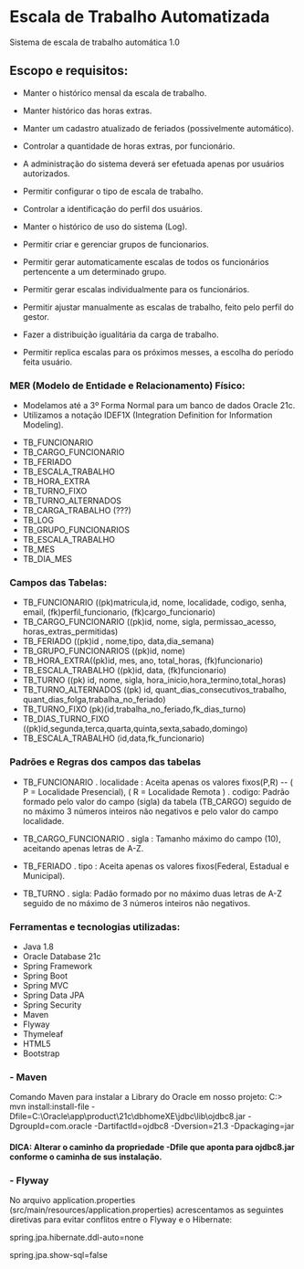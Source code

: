 # Escala de Trabalho Automatizada

Sistema de escala de trabalho automática 1.0


## Escopo e requisitos:

- Manter o histórico mensal da escala de trabalho.
- Manter histórico das horas extras.
- Manter um cadastro atualizado de feriados (possivelmente automático).
- Controlar a quantidade de horas extras, por funcionário.


- A administração do sistema deverá ser efetuada apenas por usuários autorizados.
- Permitir configurar o tipo de escala de trabalho.
- Controlar a identificação do perfil dos usuários.
- Manter o histórico de uso do sistema (Log).


- Permitir criar e gerenciar grupos de funcionarios.
- Permitir gerar automaticamente escalas de todos os funcionários pertencente a um determinado grupo.
- Permitir gerar escalas individualmente para os funcionários.
- Permitir ajustar manualmente as escalas de trabalho, feito pelo perfil do gestor.
- Fazer a distribuição igualitária da carga de trabalho.
- Permitir replica escalas para os próximos messes, a escolha do período feita usuário.


### MER (Modelo de Entidade e Relacionamento) Físico:

* Modelamos até a 3º Forma Normal para um banco de dados Oracle 21c.
* Utilizamos a notação IDEF1X (Integration Definition for Information Modeling).

- TB_FUNCIONARIO
- TB_CARGO_FUNCIONARIO
- TB_FERIADO
- TB_ESCALA_TRABALHO
- TB_HORA_EXTRA
- TB_TURNO_FIXO
- TB_TURNO_ALTERNADOS
- TB_CARGA_TRABALHO (???)
- TB_LOG
- TB_GRUPO_FUNCIONARIOS
- TB_ESCALA_TRABALHO
- TB_MES
- TB_DIA_MES

### Campos das Tabelas:

- TB_FUNCIONARIO ((pk)matricula,id, nome, localidade, codigo, senha, email, (fk)perfil_funcionario, (fk)cargo_funcionario)
- TB_CARGO_FUNCIONARIO ((pk)id, nome, sigla, permissao_acesso, horas_extras_permitidas)
- TB_FERIADO ((pk)id , nome,tipo, data,dia_semana)
- TB_GRUPO_FUNCIONARIOS ((pk)id, nome)
- TB_HORA_EXTRA((pk)id, mes, ano, total_horas, (fk)funcionario)
- TB_ESCALA_TRABALHO ((pk)id, data, (fk)funcionario)
- TB_TURNO ((pk) id, nome, sigla, hora_inicio,hora_termino,total_horas)
- TB_TURNO_ALTERNADOS ((pk) id, quant_dias_consecutivos_trabalho, quant_dias_folga,trabalha_no_feriado)
- TB_TURNO_FIXO (pk)(id,trabalha_no_feriado,fk_dias_turno)
- TB_DIAS_TURNO_FIXO ((pk)id,segunda,terca,quarta,quinta,sexta,sabado,domingo)
- TB_ESCALA_TRABALHO (id,data,fk_funcionario)

### Padrões e Regras dos campos das tabelas

- TB_FUNCIONARIO
. localidade : Aceita apenas os valores fixos(P,R) -- ( P = Localidade Presencial), ( R = Localidade Remota )
. codigo: Padrão formado pelo valor do campo (sigla) da tabela (TB_CARGO) seguido de no máximo 3 números inteiros não negativos e pelo valor do campo localidade.

- TB_CARGO_FUNCIONARIO
. sigla : Tamanho máximo do campo (10), aceitando apenas letras de A-Z.

- TB_FERIADO
. tipo : Aceita apenas os valores fixos(Federal, Estadual e Municipal).

- TB_TURNO
. sigla: Padão formado por no máximo duas letras de A-Z seguido de no máximo de 3 números inteiros não negativos.

### Ferramentas e tecnologias utilizadas:

- Java 1.8
- Oracle Database 21c
- Spring Framework
- Spring Boot
- Spring MVC
- Spring Data JPA
- Spring Security
- Maven
- Flyway
- Thymeleaf
- HTML5
- Bootstrap

### - Maven

Comando Maven para instalar a Library do Oracle em nosso projeto:
C:> mvn install:install-file -Dfile=C:\Oracle\app\product\21c\dbhomeXE\jdbc\lib\ojdbc8.jar -DgroupId=com.oracle -DartifactId=ojdbc8 -Dversion=21.3 -Dpackaging=jar
#### DICA: Alterar o caminho da propriedade -Dfile que aponta para ojdbc8.jar conforme o caminha de sus instalação.

### - Flyway

No arquivo application.properties (src/main/resources/application.properties) acrescentamos as seguintes diretivas para evitar conflitos entre o Flyway e o Hibernate:

spring.jpa.hibernate.ddl-auto=none

spring.jpa.show-sql=false









